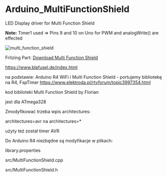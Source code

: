 # Arduino_MultiFunctionShield
LED Display driver for Multi Function Shield

**Note:** Timer1 used => Pins 9 and 10 on Uno for PWM and analogWrite() are effected

![multi_function_shield](multi_function_shield.png?raw=true)

Fritzing Part: [Download Multi Function Shield](https://www.heise.de/make/downloads/76/2/4/1/3/8/7/4/Multi_Function_Shield.fzpz)

https://www.blafusel.de/index.html


na podstawie:
Arduino R4 WiFi i Multi Function Shield - portujemy bibliotekę na R4, FspTimer 
https://www.elektroda.pl/rtvforum/topic3997354.html

kod biblioteki Multi Function Shield by Florian

jest dla ATmega328 

Zmodyfikować trzeba wpis architectures:

architectures=avr  na architectures=*

użyty też został timer AVR

Do Arduino R4 niezbędne są modyfikacje w plikach:

library.properties

src/MultiFunctionShield.cpp

src/MultiFunctionShield.h




